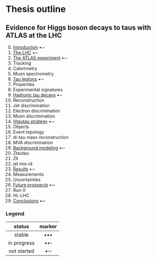 # Thesis outline

## Evidence for Higgs boson decays to taus with ATLAS at the LHC

0. [Introduction](tex/introduction.tex) :black_small_square::white_small_square::white_small_square:
0. [The LHC](tex/)                      :black_small_square::white_small_square::white_small_square:
0. [The ATLAS experiment](tex/)         :black_small_square::white_small_square::white_small_square:
  0. Tracking
  0. Calorimetry
  0. Muon spectrometry
0. [Tau leptons](tex/)              :black_small_square::white_small_square::white_small_square:
  0. Properties
  0. Experimental signatures
0. [Hadronic tau decays](tex/)      :black_small_square::white_small_square::white_small_square:
  0. Reconstruction
  0. Jet discrimination
  0. Electron discrimination
  0. Muon discrimination
0. [Htautau strategy](tex/)         :black_small_square::white_small_square::white_small_square:
  0. Objects
  0. Event topology
  0. di-tau mass reconstruction
  0. MVA discrimination
0. [Background modeling](tex/)      :black_small_square::white_small_square::white_small_square:
  0. Ztautau
  0. Zll
  0. jet mis-id
0. [Results](tex/)                  :black_small_square::white_small_square::white_small_square:
  0. Measurements
  0. Uncertainties
0. [Future prospects](tex/)         :black_small_square::white_small_square::white_small_square:
  0. Run-II
  0. HL-LHC
0. [Conclusions](tex/)              :black_small_square::white_small_square::white_small_square:

### Legend

| status      | marker             |
|:-----------:|:------------------:|
| stable      | :black_small_square::black_small_square::black_small_square: |
| in progress | :black_small_square::black_small_square::white_small_square: |
| not started | :black_small_square::white_small_square::white_small_square: |

